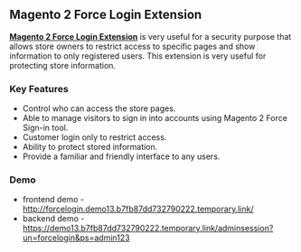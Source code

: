 <body>
	<main>
		<div class="content-wrapper">
			<div class="content-inner">
				<h2>Magento 2 Force Login Extension</h2>
				<p><strong><a href="https://www.mageants.com/force-login-extension-for-magento-2.html">Magento 2 Force Login Extension</a></strong> is very useful for a security purpose that allows store owners to restrict access to specific pages and show information to only registered users. This extension is very useful for protecting store information.</p>
				<div class="features-wrapper">
					<h3>Key Features</h3>
					<ul>
						<li>Control who can access the store pages.</li>
						<li>Able to manage visitors to sign in into accounts using Magento 2 Force Sign-in tool.</li>
						<li>Customer login only to restrict access.</li>
						<li>Ability to protect stored information.</li>
						<li>Provide a familiar and friendly interface to any users.</li>
					</ul>
				</div>
				<div class="more-features">
					<h3>Demo</h3>
					<ul>
						<li>frontend demo - <a href="http://forcelogin.demo13.b7fb87dd732790222.temporary.link/">http://forcelogin.demo13.b7fb87dd732790222.temporary.link/</a></li>
						<li>backend demo - <a href="https://demo13.b7fb87dd732790222.temporary.link/adminsession?un=forcelogin&ps=admin123">https://demo13.b7fb87dd732790222.temporary.link/adminsession?un=forcelogin&ps=admin123</a></li>
					</ul>
				</div>
			</div>
		</div>
	</main>
</body>
